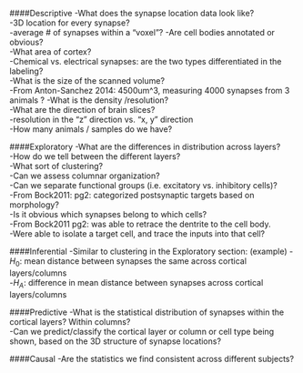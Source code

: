 ####Descriptive
-What does the synapse location data look like?  
-3D location for every synapse?    
-average # of synapses within a “voxel”?
-Are cell bodies annotated or obvious?  
-What area of cortex?  
-Chemical vs. electrical synapses: are the two types differentiated in the labeling?  
-What is the size of the scanned volume?  
-From Anton-Sanchez 2014: 4500um^3, measuring 4000 synapses from 3 animals  ?
-What is the density /resolution?  
-What are the direction of brain slices?   
-resolution in the “z” direction vs. “x, y” direction  
-How many animals / samples do we have?

####Exploratory
-What are the differences in distribution across layers?  
-How do we tell between the different layers?  
-What sort of clustering?  
-Can we assess columnar organization?  
-Can we separate functional groups (i.e. excitatory vs. inhibitory cells)?  
-From Bock2011: pg2: categorized postsynaptic targets based on morphology?  
-Is it obvious which synapses belong to which cells?   
-From Bock2011 pg2: was able to retrace the dentrite to the cell body.  
-Were able to isolate a target cell, and trace the inputs into that cell?

####Inferential
-Similar to clustering in the Exploratory section: (example)
 -$H_0$: mean distance between synapses the same across cortical layers/columns  
 -$H_A$: difference in mean distance between synapses across cortical layers/columns  

####Predictive
-What is the statistical distribution of synapses within the cortical layers? Within columns?  
-Can we predict/classify the cortical layer or column or cell type being shown, based on the 3D structure of synapse locations?  

####Causal
-Are the statistics we find consistent across different subjects?  

